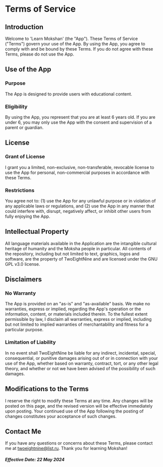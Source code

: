 # Terms of Service
## Introduction
Welcome to 'Learn Mokshan' (the \"App\"). These Terms of Service (\"Terms\") govern your use of the App. By using the App, you agree to comply with and be bound by these Terms. If you do not agree with these Terms, please do not use the App.
## Use of the App
### Purpose
The App is designed to provide users with educational content.
### Eligibility
By using the App, you represent that you are at least 6 years old. If you are under 6, you may only use the App with the consent and supervision of a parent or guardian.
## License
### Grant of License
I grant you a limited, non-exclusive, non-transferable, revocable license to use the App for personal, non-commercial purposes in accordance with these Terms.
### Restrictions
You agree not to: (1) use the App for any unlawful purpose or in violation of any applicable laws or regulations, and (2) use the App in any manner that could interfere with, disrupt, negatively affect, or inhibit other users from fully enjoying the App.
## Intellectual Property
All language materials available in the Application are the intangible cultural heritage of humanity and the Moksha people in particular. All contents of the repository, including but not limited to text, graphics, logos and software, are the property of TwoEightNine and are licensed under the GNU GPL v3.0 license.
## Disclaimers
### No Warranty
The App is provided on an \"as-is\" and \"as-available\" basis. We make no warranties, express or implied, regarding the App's operation or the information, content, or materials included therein. To the fullest extent permissible by law, I disclaim all warranties, express or implied, including but not limited to implied warranties of merchantability and fitness for a particular purpose.
### Limitation of Liability
In no event shall TwoEightNine be liable for any indirect, incidental, special, consequential, or punitive damages arising out of or in connection with your use of the App, whether based on warranty, contract, tort, or any other legal theory, and whether or not we have been advised of the possibility of such damages.
## Modifications to the Terms
I reserve the right to modify these Terms at any time. Any changes will be posted on this page, and the revised version will be effective immediately upon posting. Your continued use of the App following the posting of changes constitutes your acceptance of such changes.
## Contact Me
If you have any questions or concerns about these Terms, please contact me at twoeightnine@list.ru.
Thank you for learning Mokshan!
##### Effective Date: 22 May 2024